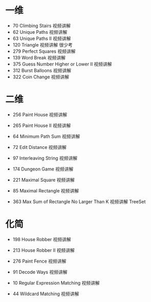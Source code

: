 # 一维			
- 70	Climbing Stairs	视频讲解
- 62	Unique Paths	视频讲解
- 63	Unique Paths II	视频讲解
- 120	Triangle	视频讲解	很少考
- 279	Perfect Squares	视频讲解
- 139	Word Break	视频讲解
- 375	Guess Number Higher or Lower II	视频讲解
- 312	Burst Balloons	视频讲解
- 322	Coin Change	视频讲解
# 二维			
- 256	Paint House	视频讲解
- 265	Paint House II	视频讲解
  
- 64	Minimum Path Sum	视频讲解
- 72	Edit Distance	视频讲解
- 97	Interleaving String	视频讲解
- 174	Dungeon Game	视频讲解
- 221	Maximal Square	视频讲解
- 85	Maximal Rectangle	视频讲解
- 363	Max Sum of Rectangle No Larger Than K	视频讲解	TreeSet
# 化简			
- 198	House Robber	视频讲解
- 213	House Robber II	视频讲解
- 276	Paint Fence	视频讲解
  
- 91	Decode Ways	视频讲解
- 10	Regular Expression Matching	视频讲解
- 44	Wildcard Matching	视频讲解	
